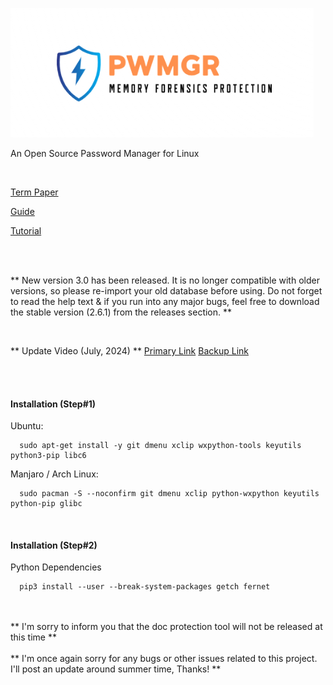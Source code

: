 ![pwmgr_logo](header.png)

An Open Source Password Manager for Linux

</br>

[Term Paper](https://drive.google.com/file/d/1t0T4J65QNDYQ2ZE5jga3USxiN-9EwhZK)

[Guide](https://drive.google.com/file/d/1JoV9Ns5mZiE899xTKmohWwTs1iHDSPmZ/)

[Tutorial](https://www.dropbox.com/s/e81sbk9qaur742l/pwmgr_test.mp4?dl=0)

</br>
</br>

** New version 3.0 has been released. It is no longer compatible with older versions, so please re-import your old database before using.
Do not forget to read the help text & if you run into any major bugs, feel free to download the stable version (2.6.1) from the releases section.
**

</br>

** Update Video (July, 2024) **
[Primary Link](https://www.youtube.com/watch?v=j6-eMU_bG4o)
[Backup Link](https://www.dropbox.com/scl/fi/srovv2xxgoudcc7al3zzz/pwmgr_update_07_2024.mp4?rlkey=l2h18w8jna7c6adgk3ww54j9a&st=24vy4zau&dl=0)


</br>
</br>

####                        Installation (Step#1)

Ubuntu:
```
  sudo apt-get install -y git dmenu xclip wxpython-tools keyutils python3-pip libc6
```

Manjaro / Arch Linux:
```
  sudo pacman -S --noconfirm git dmenu xclip python-wxpython keyutils python-pip glibc 
```

</br>

####                        Installation (Step#2)

Python Dependencies

```
  pip3 install --user --break-system-packages getch fernet
```

</br>
</br>
** I'm sorry to inform you that the doc protection tool will not be released at this time **
</br>

</br>
** I'm once again sorry for any bugs or other issues related to this project. I'll post an update around summer time, Thanks! **
</br>
